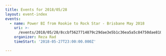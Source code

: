 ```yaml
---
title: Events for 2018/05/28
layout: event-index
events:
  - name: Power BI from Rookie to Rock Star - Brisbane May 2018
    uri: >-
      /events/2018/05/28/8ccbf5627714879c29dae3e5b1c36ea5a5c84750dae81014009451c11345d78c
    organizer: Reza Rad
    timeStart: '2018-05-27T23:00:00.000Z'

---
```

